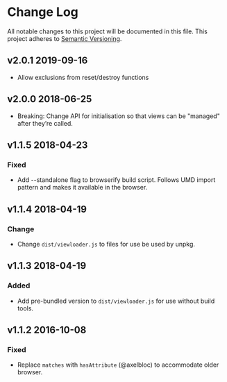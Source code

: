 # Change Log

All notable changes to this project will be documented in this file.
This project adheres to [Semantic Versioning](http://semver.org/).

## v2.0.1 2019-09-16

* Allow exclusions from reset/destroy functions

## v2.0.0 2018-06-25

* Breaking: Change API for initialisation so that views can be "managed" after they’re called.

## v1.1.5 2018-04-23

### Fixed

* Add --standalone flag to browserify build script. Follows UMD import pattern and makes it available in the browser.

## v1.1.4 2018-04-19

### Change

* Change `dist/viewloader.js` to files for use be used by unpkg.

## v1.1.3 2018-04-19

### Added

* Add pre-bundled version to `dist/viewloader.js` for use without build tools.

## v1.1.2 2016-10-08

### Fixed

* Replace `matches` with `hasAttribute` (@axelbloc) to accommodate older browser.
